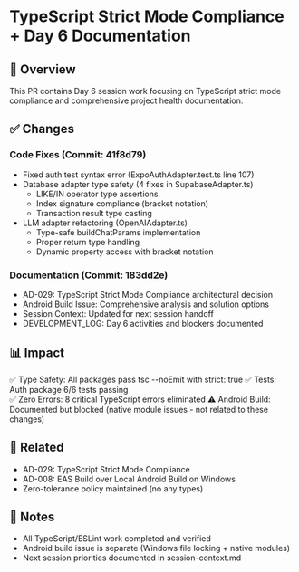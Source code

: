 # TypeScript Strict Mode Compliance + Day 6 Documentation

## 🎯 Overview

This PR contains Day 6 session work focusing on TypeScript strict mode compliance and comprehensive project health documentation.

## ✅ Changes

### Code Fixes (Commit: 41f8d79)
- Fixed auth test syntax error (ExpoAuthAdapter.test.ts line 107)
- Database adapter type safety (4 fixes in SupabaseAdapter.ts)
  * LIKE/IN operator type assertions
  * Index signature compliance (bracket notation)
  * Transaction result type casting
- LLM adapter refactoring (OpenAIAdapter.ts)
  * Type-safe buildChatParams implementation
  * Proper return type handling
  * Dynamic property access with bracket notation

### Documentation (Commit: 183dd2e)
- AD-029: TypeScript Strict Mode Compliance architectural decision
- Android Build Issue: Comprehensive analysis and solution options
- Session Context: Updated for next session handoff
- DEVELOPMENT_LOG: Day 6 activities and blockers documented

## 📊 Impact

✅ Type Safety: All packages pass tsc --noEmit with strict: true
✅ Tests: Auth package 6/6 tests passing  
✅ Zero Errors: 8 critical TypeScript errors eliminated
⚠️ Android Build: Documented but blocked (native module issues - not related to these changes)

## 🔗 Related

- AD-029: TypeScript Strict Mode Compliance
- AD-008: EAS Build over Local Android Build on Windows
- Zero-tolerance policy maintained (no any types)

## 📝 Notes

- All TypeScript/ESLint work completed and verified
- Android build issue is separate (Windows file locking + native modules)
- Next session priorities documented in session-context.md

